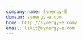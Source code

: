 ```yaml
---
company-name: Synergy-E
domain: synergy-e.com
home: http://synergy-e.com/
email: likit@synergy-e.com
---
```




